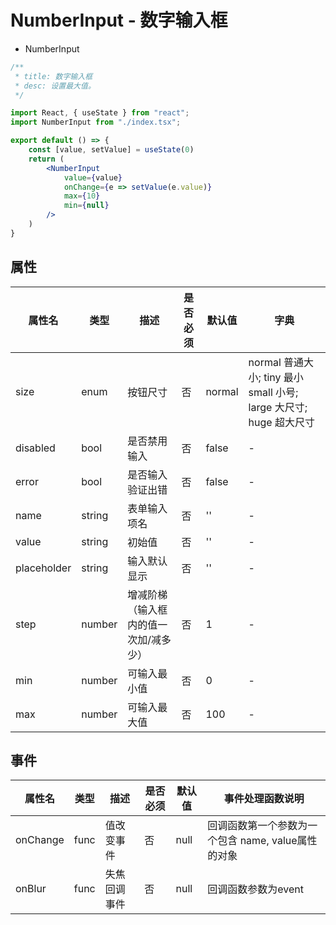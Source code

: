 # NumberInput - 数字输入框

- NumberInput

```jsx
/**
 * title: 数字输入框
 * desc: 设置最大值。
 */

import React, { useState } from "react";
import NumberInput from "./index.tsx";

export default () => {
    const [value, setValue] = useState(0)
    return (
        <NumberInput
            value={value}
            onChange={e => setValue(e.value)}
            max={10}
            min={null}
        />
    )
}
```

## 属性

属性名 | 类型 | 描述 | 是否必须 | 默认值 | 字典 |  
------- | ------- | ------- | ------- | ------- | ------- |
size | enum | 按钮尺寸 | 否 | normal | normal 普通大小; tiny 最小 small 小号; large 大尺寸; huge 超大尺寸 |
disabled | bool | 是否禁用输入 | 否 | false | - |
error | bool | 是否输入验证出错 | 否 | false | - |
name | string | 表单输入项名 | 否 | '' | - |
value | string | 初始值 | 否 | '' | - |
placeholder | string | 输入默认显示 | 否 | '' | - |
step | number | 增减阶梯（输入框内的值一次加/减多少） | 否 |  1 | - |
min | number | 可输入最小值 | 否 | 0 | - |
max | number | 可输入最大值 | 否 | 100 | - |

## 事件
属性名 | 类型 | 描述 | 是否必须 | 默认值 | 事件处理函数说明 |  
------- | ------- | ------- | ------- | ------- | ------- |
onChange | func | 值改变事件 | 否 | null | 回调函数第一个参数为一个包含 name, value属性的对象 |
onBlur | func | 失焦回调事件 | 否 | null | 回调函数参数为event |